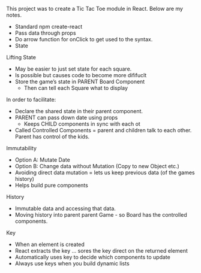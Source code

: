 This project was to create a Tic Tac Toe module in React. Below are my notes.


* Standard npm create-react
* Pass data through props
* Do arrow function for onClick to get used to the syntax.
* State


Lifting State
* May be easier to just set state for each square. 
* Is possible but causes code to become more dififuclt
* Store the game’s state in PARENT Board Component
    * Then can tell each Square what to display

In order to facilitate:
* Declare the shared state in their parent component.
* PARENT can pass down date using props
    * Keeps CHILD components in sync with each ot
* Called Controlled Components = parent and children talk to each other. Parent has control of the kids.

Immutability 
* Option A: Mutate Date
* Option B: Change data without Mutation (Copy to new Object etc.)
* Avoiding direct data mutation = lets us keep previous data (of the games history)
* Helps build pure components

History
* Immutable data and accessing that data.
* Moving history into parent parent Game - so Board has the controlled components.

Key
* When an element is created
* React extracts the key … sores the key direct on the returned element
* Automatically uses key to decide which components to update
* Always use keys when you build dynamic lists 


